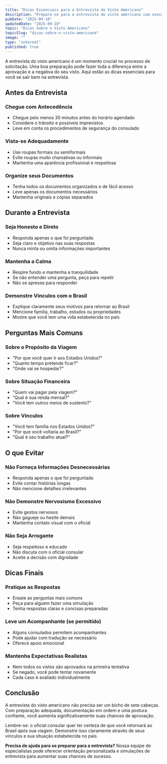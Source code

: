 ```yaml
---
title: "Dicas Essenciais para a Entrevista do Visto Americano"
description: "Prepare-se para a entrevista do visto americano com nossas dicas práticas e estratégias para aumentar suas chances de aprovação"
pubDate: "2025-09-10"
updatedDate: "2025-09-10"
topic: "Dicas Sobre o Visto Americano"
topicSlug: "dicas-sobre-o-visto-americano"
image: ""
type: "internal"
published: true
---
```


A entrevista do visto americano é um momento crucial no processo de solicitação. Uma boa preparação pode fazer toda a diferença entre a aprovação e a negativa do seu visto. Aqui estão as dicas essenciais para você se sair bem na entrevista.

## Antes da Entrevista

### Chegue com Antecedência
- Chegue pelo menos 30 minutos antes do horário agendado
- Considere o trânsito e possíveis imprevistos
- Leve em conta os procedimentos de segurança do consulado

### Vista-se Adequadamente
- Use roupas formais ou semiformais
- Evite roupas muito chamativas ou informais
- Mantenha uma aparência profissional e respeitosa

### Organize seus Documentos
- Tenha todos os documentos organizados e de fácil acesso
- Leve apenas os documentos necessários
- Mantenha originais e cópias separados

## Durante a Entrevista

### Seja Honesto e Direto
- Responda apenas o que foi perguntado
- Seja claro e objetivo nas suas respostas
- Nunca minta ou omita informações importantes

### Mantenha a Calma
- Respire fundo e mantenha a tranquilidade
- Se não entender uma pergunta, peça para repetir
- Não se apresse para responder

### Demonstre Vínculos com o Brasil
- Explique claramente seus motivos para retornar ao Brasil
- Mencione família, trabalho, estudos ou propriedades
- Mostre que você tem uma vida estabelecida no país

## Perguntas Mais Comuns

### Sobre o Propósito da Viagem
- "Por que você quer ir aos Estados Unidos?"
- "Quanto tempo pretende ficar?"
- "Onde vai se hospedar?"

### Sobre Situação Financeira
- "Quem vai pagar pela viagem?"
- "Qual é sua renda mensal?"
- "Você tem outros meios de sustento?"

### Sobre Vínculos
- "Você tem família nos Estados Unidos?"
- "Por que você voltaria ao Brasil?"
- "Qual é seu trabalho atual?"

## O que Evitar

### Não Forneça Informações Desnecessárias
- Responda apenas o que foi perguntado
- Evite contar histórias longas
- Não mencione detalhes irrelevantes

### Não Demonstre Nervosismo Excessivo
- Evite gestos nervosos
- Não gagueje ou hesite demais
- Mantenha contato visual com o oficial

### Não Seja Arrogante
- Seja respeitoso e educado
- Não discuta com o oficial consular
- Aceite a decisão com dignidade

## Dicas Finais

### Pratique as Respostas
- Ensaie as perguntas mais comuns
- Peça para alguém fazer uma simulação
- Tenha respostas claras e concisas preparadas

### Leve um Acompanhante (se permitido)
- Alguns consulados permitem acompanhantes
- Pode ajudar com tradução se necessário
- Oferece apoio emocional

### Mantenha Expectativas Realistas
- Nem todos os vistos são aprovados na primeira tentativa
- Se negado, você pode tentar novamente
- Cada caso é avaliado individualmente

## Conclusão

A entrevista do visto americano não precisa ser um bicho de sete cabeças. Com preparação adequada, documentação em ordem e uma postura confiante, você aumenta significativamente suas chances de aprovação.

Lembre-se: o oficial consular quer ter certeza de que você retornará ao Brasil após sua viagem. Demonstre isso claramente através de seus vínculos e sua situação estabelecida no país.

**Precisa de ajuda para se preparar para a entrevista?** Nossa equipe de especialistas pode oferecer orientação personalizada e simulações de entrevista para aumentar suas chances de sucesso.
